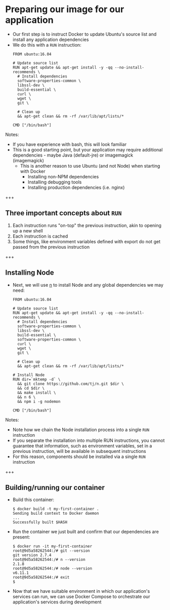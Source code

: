 # Preparing our image for our application

- Our first step is to instruct Docker to update Ubuntu's source list and install any application dependencies
- We do this with a `RUN` instruction:
  ```
  FROM ubuntu:16.04

  # Update source list
  RUN apt-get update && apt-get install -y -qq --no-install-recommends \
    # Install dependencies
    software-properties-common \
    libssl-dev \
    build-essential \
    curl \
    wget \
    git \

    # Clean up
    && apt-get clean && rm -rf /var/lib/apt/lists/*

  CMD ["/bin/bash"]
  ```

Notes:
- If you have experience with bash, this will look familiar
- This is a good starting point, but your application may require additional dependencies - maybe Java (default-jre) or imagemagick (imagemagick)
  - This is another reason to use Ubuntu (and not Node) when starting with Docker
    - Installing non-NPM dependencies
    - Installing debugging tools
    - Installing production dependencies (i.e. nginx) 

+++

## Three important concepts about `RUN`

1. Each instruction runs "on-top" the previous instruction, akin to opening up a new shell
1. Each instruction is cached
1. Some things, like environment variables defined with export do not get passed from the previous instruction

+++

## Installing Node

- Next, we will use [n](https://github.com/tj/n) to install Node and any global dependencies we may need:
  ```
  FROM ubuntu:16.04

  # Update source list
  RUN apt-get update && apt-get install -y -qq --no-install-recommends \
    # Install dependencies
    software-properties-common \
    libssl-dev \
    build-essential \
    software-properties-common \
    curl \
    wget \
    git \

    # Clean up
    && apt-get clean && rm -rf /var/lib/apt/lists/*

  # Install Node
  RUN dir=`mktemp -d` \
    && git clone https://github.com/tj/n.git $dir \
    && cd $dir \
    && make install \
    && n 6 \
    && npm i -g nodemon

  CMD ["/bin/bash"]
  ```

Notes:
- Note how we chain the Node installation process into a single `RUN` instruction
- If you separate the installation into multiple RUN instructions, you cannot guarantee that information, such as environment variables, set in a previous instruction, will be available in subsequent instructions
- For this reason, components should be installed via a single `RUN` instruction

+++

## Building/running our container

- Build this container:
  ```
  $ docker build -t my-first-container .
  Sending build context to Docker daemon
  ...
  Successfully built $HASH
  ```
- Run the container we just built and confirm that our dependencies are present:
  ```
  $ docker run -it my-first-container
  root@9d5a58262544:/# git --version
  git version 2.7.4
  root@9d5a58262544:/# n --version
  2.1.8
  root@9d5a58262544:/# node --version
  v6.11.1
  root@9d5a58262544:/# exit
  $
  ```

- <!-- .element: class="fragment" --> Now that we have suitable environment in which our application's services can run, we can use Docker Compose to orchestrate our application's services during development